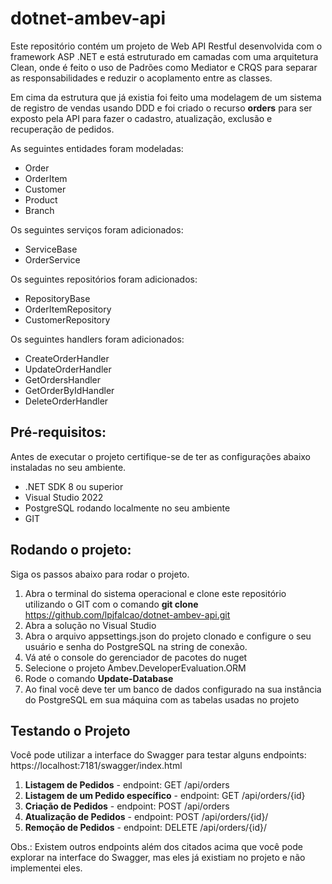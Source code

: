 # dotnet-ambev-api

Este repositório contém um projeto de Web API Restful desenvolvida com o framework ASP .NET e está estruturado em camadas com uma arquitetura Clean, onde é feito o uso de Padrões como Mediator e CRQS para separar as responsabilidades e reduzir o acoplamento entre as classes.

Em cima da estrutura que já existia foi feito uma modelagem de um sistema de registro de vendas usando DDD e foi criado o recurso **orders** para ser exposto pela API para fazer o cadastro, atualização, exclusão e recuperação de pedidos.

As seguintes entidades foram modeladas:

- Order
- OrderItem
- Customer
- Product
- Branch

Os seguintes serviços foram adicionados:

- ServiceBase
- OrderService

Os seguintes repositórios foram adicionados:

- RepositoryBase
- OrderItemRepository
- CustomerRepository

Os seguintes handlers foram adicionados:

  - CreateOrderHandler
  - UpdateOrderHandler
  - GetOrdersHandler
  - GetOrderByIdHandler
  - DeleteOrderHandler
  

## Pré-requisitos:

Antes de executar o projeto certifique-se de ter as configurações abaixo instaladas no seu ambiente.

+ .NET SDK 8 ou superior
+ Visual Studio 2022
+ PostgreSQL rodando localmente no seu ambiente
+ GIT

## Rodando o projeto:

Siga os passos abaixo para rodar o projeto.

1. Abra o terminal do sistema operacional e clone este repositório utilizando o GIT com o comando **git clone** https://github.com/lpjfalcao/dotnet-ambev-api.git 
2. Abra a solução no Visual Studio 
3. Abra o arquivo appsettings.json do projeto clonado e configure o seu usuário e senha do PostgreSQL na string de conexão.
4. Vá até o console do gerenciador de pacotes do nuget
5. Selecione o projeto Ambev.DeveloperEvaluation.ORM
6. Rode o comando **Update-Database**
7. Ao final você deve ter um banco de dados configurado na sua instância do PostgreSQL em sua máquina com as tabelas usadas no projeto


## Testando o Projeto

Você pode utilizar a interface do Swagger para testar alguns endpoints: https://localhost:7181/swagger/index.html

1. **Listagem de Pedidos** - endpoint: GET /api/orders
2. **Listagem de um Pedido específico** - endpoint: GET /api/orders/{id}
3. **Criação de Pedidos** - endpoint: POST /api/orders
4. **Atualização de Pedidos** - endpoint: POST /api/orders/{id}/
5. **Remoção de Pedidos** - endpoint: DELETE /api/orders/{id}/

Obs.: 
Existem outros endpoints além dos citados acima que você pode explorar na interface do Swagger, mas eles já existiam no projeto e não implementei eles.

